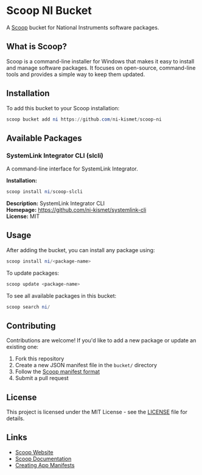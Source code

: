 # Scoop NI Bucket

A [Scoop](https://scoop.sh/) bucket for National Instruments software packages.

## What is Scoop?

Scoop is a command-line installer for Windows that makes it easy to install and manage software packages. It focuses on open-source, command-line tools and provides a simple way to keep them updated.

## Installation

To add this bucket to your Scoop installation:

```powershell
scoop bucket add ni https://github.com/ni-kismet/scoop-ni
```

## Available Packages

### SystemLink Integrator CLI (slcli)

A command-line interface for SystemLink Integrator.

**Installation:**

```powershell
scoop install ni/scoop-slcli
```

**Description:** SystemLink Integrator CLI  
**Homepage:** https://github.com/ni-kismet/systemlink-cli  
**License:** MIT

## Usage

After adding the bucket, you can install any package using:

```powershell
scoop install ni/<package-name>
```

To update packages:

```powershell
scoop update <package-name>
```

To see all available packages in this bucket:

```powershell
scoop search ni/
```

## Contributing

Contributions are welcome! If you'd like to add a new package or update an existing one:

1. Fork this repository
2. Create a new JSON manifest file in the `bucket/` directory
3. Follow the [Scoop manifest format](https://github.com/ScoopInstaller/Scoop/wiki/App-Manifests)
4. Submit a pull request

## License

This project is licensed under the MIT License - see the [LICENSE](LICENSE) file for details.

## Links

- [Scoop Website](https://scoop.sh/)
- [Scoop Documentation](https://github.com/ScoopInstaller/Scoop/wiki)
- [Creating App Manifests](https://github.com/ScoopInstaller/Scoop/wiki/App-Manifests)
